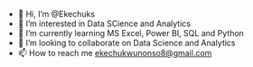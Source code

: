 - 👋 Hi, I’m @Ekechuks
- 👀 I’m interested in Data SCience and Analytics
- 🌱 I’m currently learning MS Excel, Power BI, SQL and Python
- 💞️ I’m looking to collaborate on Data Science and Analytics
- 📫 How to reach me ekechukwunonso8@gmail.com

<!---
Ekechuks/Ekechuks is a ✨ special ✨ repository because its `README.md` (this file) appears on your GitHub profile.
You can click the Preview link to take a look at your changes.
--->
